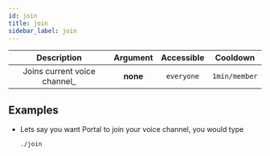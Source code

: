 ```yaml
---
id: join
title: join
sidebar_label: join
---
```


|         Description          | Argument | Accessible |   Cooldown    |
| :--------------------------: | :------: | :--------: | :-----------: |
| Joins current voice channel_ | __none__ | `everyone` | `1min/member` |

## Examples

* Lets say you want Portal to join your voice channel, you would type
    ```bash
    ./join
    ```
